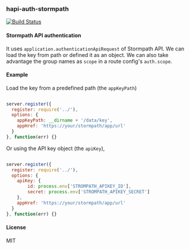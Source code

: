 ### hapi-auth-stormpath

[![Build Status](https://travis-ci.org/diorahman/hapi-auth-stormpath.svg?branch=master)](https://travis-ci.org/diorahman/hapi-auth-stormpath)

#### Stormpath API authentication

It uses `application.authenticationApiRequest` of Stormpath API. We can load the key from path or defined it as an object. We can also take advantage the group names as `scope` in a route config's `auth.scope`.

#### Example

Load the key from a predefined path (the `appKeyPath`)

```js

server.register({
  register: require('../'),
  options: {
    appKeyPath: __dirname + '/data/key',
    appHref: 'https://your/stormpath/app/url'
  }
}, function(err) {}

```

Or using the API key object (the `apiKey`),

```js

server.register({
  register: require('../'),
  options: {
    apiKey: {
        id: process.env['STROMPATH_APIKEY_ID'],
        secret: process.env['STROMPATH_APIKEY_SECRET']
    },
    appHref: 'https://your/stormpath/app/url'
  }
}, function(err) {}

```

#### License

MIT


